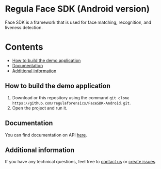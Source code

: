 # Regula Face SDK (Android version)
Face SDK is a framework that is used for face matching, recognition, and liveness detection.

# Contents
* [How to build the demo application](#how-to-build-the-demo-application)
* [Documentation](#documentation)
* [Additional information](#additional-information)

## How to build the demo application
1. Download or this repository using the command `git clone https://github.com/regulaforensics/FaceSDK-Android.git`.
2. Open the project and run it.

## Documentation
You can find documentation on API [here](https://docs.regulaforensics.com/develop/face-sdk/mobile/).

## Additional information
If you have any technical questions, feel free to [contact us](mailto:support@regulaforensics.com) or [create issues](https://github.com/regulaforensics/FaceSDK-Android/issues).
